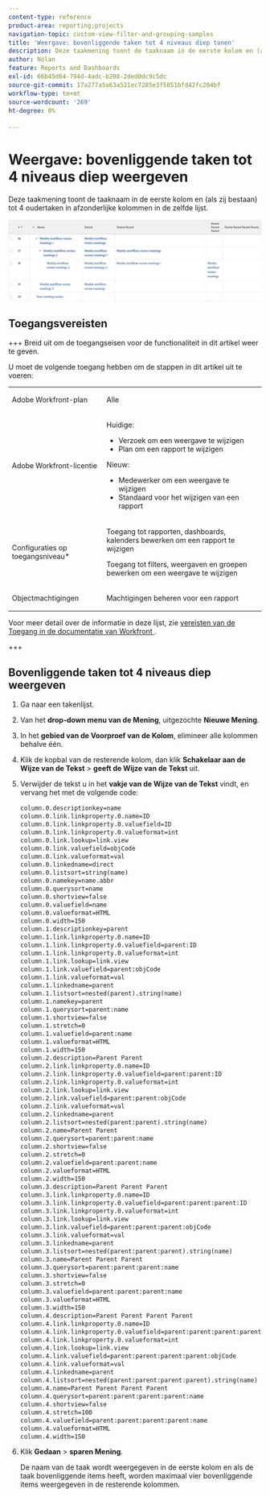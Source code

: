```yaml
---
content-type: reference
product-area: reporting;projects
navigation-topic: custom-view-filter-and-grouping-samples
title: 'Weergave: bovenliggende taken tot 4 niveaus diep tonen'
description: Deze taakmening toont de taaknaam in de eerste kolom en (als zij bestaan) tot 4 oudertaken in afzonderlijke kolommen in de zelfde lijst.
author: Nolan
feature: Reports and Dashboards
exl-id: 66b45d64-794d-4adc-b208-2ded0dc9c5dc
source-git-commit: 17a277a5a63a521ec7285e3f5051bfd42fc204bf
workflow-type: tm+mt
source-wordcount: '269'
ht-degree: 0%

---
```


# Weergave: bovenliggende taken tot 4 niveaus diep weergeven

<!--Audited: 11/2024-->

Deze taakmening toont de taaknaam in de eerste kolom en (als zij bestaan) tot 4 oudertaken in afzonderlijke kolommen in de zelfde lijst.

![&#x200B; parent_tasks_4_levels_deep.png &#x200B;](assets/parent-tasks-4-levels-deep-350x29.png)

## Toegangsvereisten

+++ Breid uit om de toegangseisen voor de functionaliteit in dit artikel weer te geven.

U moet de volgende toegang hebben om de stappen in dit artikel uit te voeren:

<table style="table-layout:auto"> 
 <col> 
 <col> 
 <tbody> 
  <tr> 
   <td role="rowheader">Adobe Workfront-plan</td> 
   <td> <p>Alle</p> </td> 
  </tr> 
  <tr> 
   <td role="rowheader">Adobe Workfront-licentie</td> 
   <td> <p> Huidige: 
   <ul>
   <li>Verzoek om een weergave te wijzigen</li> 
   <li>Plan om een rapport te wijzigen</li>
   </ul>
     </p>
     <p> Nieuw: 
   <ul>
   <li>Medewerker om een weergave te wijzigen</li> 
   <li>Standaard voor het wijzigen van een rapport</li>
   </ul>
     </p>
    </td> 
  </tr> 
  <tr> 
   <td role="rowheader">Configuraties op toegangsniveau*</td> 
   <td> <p>Toegang tot rapporten, dashboards, kalenders bewerken om een rapport te wijzigen</p> <p>Toegang tot filters, weergaven en groepen bewerken om een weergave te wijzigen</p> </td> 
  </tr> 
  <tr> 
   <td role="rowheader">Objectmachtigingen</td> 
   <td> <p>Machtigingen beheren voor een rapport</p> </td> 
  </tr> 
 </tbody> 
</table>

Voor meer detail over de informatie in deze lijst, zie [&#x200B; vereisten van de Toegang in de documentatie van Workfront &#x200B;](/help/quicksilver/administration-and-setup/add-users/access-levels-and-object-permissions/access-level-requirements-in-documentation.md).

+++

## Bovenliggende taken tot 4 niveaus diep weergeven

1. Ga naar een takenlijst.
1. Van het **drop-down menu van de Mening**, uitgezochte **Nieuwe Mening**.
1. In het **gebied van de Voorproef van de Kolom**, elimineer alle kolommen behalve één.
1. Klik de kopbal van de resterende kolom, dan klik **Schakelaar aan de Wijze van de Tekst** > **geeft de Wijze van de Tekst** uit.
1. Verwijder de tekst u in het **vakje van de Wijze van de Tekst** vindt, en vervang het met de volgende code:


   ```
   column.0.descriptionkey=name
   column.0.link.linkproperty.0.name=ID
   column.0.link.linkproperty.0.valuefield=ID
   column.0.link.linkproperty.0.valueformat=int
   column.0.link.lookup=link.view
   column.0.link.valuefield=objCode
   column.0.link.valueformat=val
   column.0.linkedname=direct
   column.0.listsort=string(name)
   column.0.namekey=name.abbr
   column.0.querysort=name
   column.0.shortview=false
   column.0.valuefield=name
   column.0.valueformat=HTML
   column.0.width=150
   column.1.descriptionkey=parent
   column.1.link.linkproperty.0.name=ID
   column.1.link.linkproperty.0.valuefield=parent:ID
   column.1.link.linkproperty.0.valueformat=int
   column.1.link.lookup=link.view
   column.1.link.valuefield=parent:objCode
   column.1.link.valueformat=val
   column.1.linkedname=parent
   column.1.listsort=nested(parent).string(name)
   column.1.namekey=parent
   column.1.querysort=parent:name
   column.1.shortview=false
   column.1.stretch=0
   column.1.valuefield=parent:name
   column.1.valueformat=HTML
   column.1.width=150
   column.2.description=Parent Parent
   column.2.link.linkproperty.0.name=ID
   column.2.link.linkproperty.0.valuefield=parent:parent:ID
   column.2.link.linkproperty.0.valueformat=int
   column.2.link.lookup=link.view
   column.2.link.valuefield=parent:parent:objCode
   column.2.link.valueformat=val
   column.2.linkedname=parent
   column.2.listsort=nested(parent:parent).string(name)
   column.2.name=Parent Parent
   column.2.querysort=parent:parent:name
   column.2.shortview=false
   column.2.stretch=0
   column.2.valuefield=parent:parent:name
   column.2.valueformat=HTML
   column.2.width=150
   column.3.description=Parent Parent Parent
   column.3.link.linkproperty.0.name=ID
   column.3.link.linkproperty.0.valuefield=parent:parent:parent:ID
   column.3.link.linkproperty.0.valueformat=int
   column.3.link.lookup=link.view
   column.3.link.valuefield=parent:parent:parent:objCode
   column.3.link.valueformat=val
   column.3.linkedname=parent
   column.3.listsort=nested(parent:parent:parent).string(name)
   column.3.name=Parent Parent Parent
   column.3.querysort=parent:parent:parent:name
   column.3.shortview=false
   column.3.stretch=0
   column.3.valuefield=parent:parent:parent:name
   column.3.valueformat=HTML
   column.3.width=150
   column.4.description=Parent Parent Parent Parent
   column.4.link.linkproperty.0.name=ID
   column.4.link.linkproperty.0.valuefield=parent:parent:parent:parent:ID
   column.4.link.linkproperty.0.valueformat=int
   column.4.link.lookup=link.view
   column.4.link.valuefield=parent:parent:parent:parent:objCode
   column.4.link.valueformat=val
   column.4.linkedname=parent
   column.4.listsort=nested(parent:parent:parent:parent).string(name)
   column.4.name=Parent Parent Parent Parent
   column.4.querysort=parent:parent:parent:parent:name
   column.4.shortview=false
   column.4.stretch=100
   column.4.valuefield=parent:parent:parent:parent:name
   column.4.valueformat=HTML
   column.4.width=150
   ```

1. Klik **Gedaan** > **sparen Mening**.

   De naam van de taak wordt weergegeven in de eerste kolom en als de taak bovenliggende items heeft, worden maximaal vier bovenliggende items weergegeven in de resterende kolommen.
